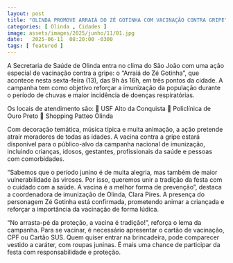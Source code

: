 ```yaml
---
layout: post
title: "OLINDA PROMOVE ARRAIÁ DO ZÉ GOTINHA COM VACINAÇÃO CONTRA GRIPE"
categories: [ Olinda , Cidades ]
image: assets/images/2025/junho/11/01.jpg
date:   2025-06-11  08:20:00 -0300
tags: [ featured ]
---
```

A Secretaria de Saúde de Olinda entra no clima do São João com uma ação especial de vacinação contra a gripe: o “Arraiá do Zé Gotinha”, que acontece nesta sexta-feira (13), das 9h às 16h, em três pontos da cidade. A campanha tem como objetivo reforçar a imunização da população durante o período de chuvas e maior incidência de doenças respiratórias.

Os locais de atendimento são:
📍 USF Alto da Conquista
📍 Policlínica de Ouro Preto
📍 Shopping Patteo Olinda

Com decoração temática, música típica e muita animação, a ação pretende atrair moradores de todas as idades. A vacina contra a gripe estará disponível para o público-alvo da campanha nacional de imunização, incluindo crianças, idosos, gestantes, profissionais da saúde e pessoas com comorbidades.

“Sabemos que o período junino é de muita alegria, mas também de maior vulnerabilidade às viroses. Por isso, queremos unir a tradição da festa com o cuidado com a saúde. A vacina é a melhor forma de prevenção”, destaca a coordenadora de imunização de Olinda, Clara Pires. A presença do personagem Zé Gotinha está confirmada, prometendo animar a criançada e reforçar a importância da vacinação de forma lúdica.

“No arrasta-pé da proteção, a vacina é tradição!”, reforça o lema da campanha. Para se vacinar, é necessário apresentar o cartão de vacinação, CPF ou Cartão SUS. Quem quiser entrar na brincadeira, pode comparecer vestido a caráter, com roupas juninas. É mais uma chance de participar da festa com responsabilidade e proteção.